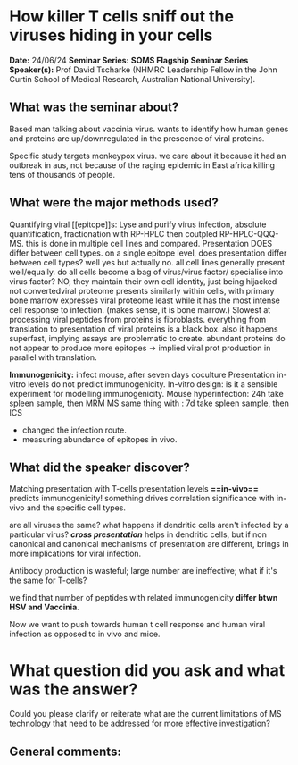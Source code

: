 # How killer T cells sniff out the viruses hiding in your cells

**Date:** 24/06/24
**Seminar Series:** **SOMS Flagship Seminar Series**
**Speaker(s):** Prof David Tscharke (NHMRC Leadership Fellow in the John Curtin School of Medical Research, Australian National University).

## What was the seminar about?
Based man talking about vaccinia virus.
wants to identify how human genes and proteins are up/downregulated in the prescence of viral proteins.

Specific study targets monkeypox virus. we care about it because it had an outbreak in aus, not because of the raging epidemic in East africa killing tens of thousands of people.
## What were the major methods used?
Quantifying viral [[epitope]]s:
Lyse and purify virus infection, absolute quantification, fractionation with RP-HPLC then coutpled RP-HPLC-QQQ-MS. this is done in multiple cell lines and compared.
Presentation DOES differ between cell types.
on a single epitope level, does presentation differ between cell types? well yes but actually no.
all cell lines generally present well/equally.
do all cells become a bag of virus/virus factor/ specialise into virus factor? NO, they maintain their own cell identity, just being hijacked not convertedviral proteome presents similarly within cells, with primary bone marrow expresses viral proteome least while it has the most intense cell response to infection. (makes sense, it is bone marrow.)
Slowest at processing viral peptides from proteins is fibroblasts.
everything from translation to presentation of viral proteins is a black box. also it happens superfast, implying assays are problematic to create.
abundant proteins do not appear to produce more epitopes -> implied viral prot production in parallel with translation.

**Immunogenicity:** infect mouse, after seven days coculture
Presentation in-vitro levels do not predict immunogenicity.
In-vitro design: is it a sensible experiment for modelling immunogenicity.
Mouse hyperinfection: 24h take spleen sample, then MRM MS
same thing with : 7d take spleen sample, then ICS
- changed the infection route.
- measuring abundance of epitopes in vivo.
## What did the speaker discover?
Matching presentation with T-cells
presentation levels **==in-vivo==** predicts immunogenicity!
something drives correlation significance with in-vivo and the specific cell types.

are all viruses the same?
what happens if dendritic cells aren't infected by a particular virus?
***cross presentation*** helps in dendritic cells, but if non canonical and canonical mechanisms of presentation are different, brings in more implications for viral infection.

Antibody production is wasteful; large number are ineffective; what if it's the same for T-cells?

we find that number of peptides with related immunogenicity **differ btwn HSV and Vaccinia**.

Now we want to push towards human t cell response and human viral infection as opposed to in vivo and mice.


# What question did you ask and what was the answer?

Could you please clarify or reiterate what are the current limitations of MS technology that need to be addressed for more effective investigation?


## General comments:
